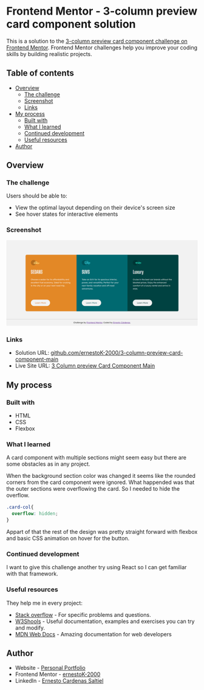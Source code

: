 # Frontend Mentor - 3-column preview card component solution

This is a solution to the [3-column preview card component challenge on Frontend Mentor](https://www.frontendmentor.io/challenges/3column-preview-card-component-pH92eAR2-). Frontend Mentor challenges help you improve your coding skills by building realistic projects. 

## Table of contents

- [Overview](#overview)
  - [The challenge](#the-challenge)
  - [Screenshot](#screenshot)
  - [Links](#links)
- [My process](#my-process)
  - [Built with](#built-with)
  - [What I learned](#what-i-learned)
  - [Continued development](#continued-development)
  - [Useful resources](#useful-resources)
- [Author](#author)


## Overview

### The challenge

Users should be able to:

- View the optimal layout depending on their device's screen size
- See hover states for interactive elements

### Screenshot

![](./images/screenshot.png)

### Links

- Solution URL: [github.com/ernestoK-2000/3-column-preview-card-component-main](https://github.com/ernestoK-2000/3-column-preview-card-component-main)
- Live Site URL: [3 Column preview Card Component Main](https://ernestok-2000.github.io/src/projects/FrontEnd%20Mentor/3-column-preview-card-component-main/index.html)

## My process

### Built with

- HTML
- CSS
- Flexbox

### What I learned

A card component with multiple sections might seem easy but there are some obstacles as in any project.

When the background section color was changed it seems like the rounded corners from the card component were ignored. What happended was that the outer sections were overflowing the card. So I needed to hide the overflow.

```css
.card-col{
  overflow: hidden;
}
```
Appart of that the rest of the design was pretty straight forward with flexbox and basic CSS animation on hover for the button.

### Continued development

I want to give this challenge another try using React so I can get familiar with that framework. 

### Useful resources

They help me in every project:

- [Stack overflow](https://stackoverflow.com/) - For specific problems and questions.
- [W3Shools](https://www.w3schools.com/) - Useful documentation, examples and exercises you can try and modify.
- [MDN Web Docs](https://developer.mozilla.org/) - Amazing documentation for web developers

## Author

- Website - [Personal Portfolio](https://ernestok-2000.github.io/)
- Frontend Mentor - [ernestoK-2000](https://www.frontendmentor.io/profile/ernestoK-2000)
- LinkedIn - [Ernesto Cardenas Saltiel](https://www.linkedin.com/in/ernesto-cardenas-saltiel-0135b0214/)
